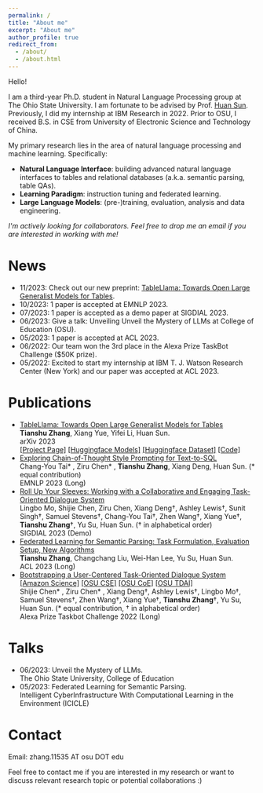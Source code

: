 ```yaml
---
permalink: /
title: "About me"
excerpt: "About me"
author_profile: true
redirect_from: 
  - /about/
  - /about.html
---
```

Hello!

I am a third-year Ph.D. student in Natural Language Processing group at The Ohio State University. I am fortunate to be advised by Prof. [Huan Sun](http://web.cse.ohio-state.edu/~sun.397/). Previously, I did my internship at IBM Research in 2022. Prior to OSU, I received B.S. in CSE from University of Electronic Science and Technology of China.

My primary research lies in the area of natural language processing and machine learning. Specifically:

- **Natural Language Interface**: building advanced natural language interfaces to tables and relational databases (a.k.a. semantic parsing, table QAs).
- **Learning Paradigm**: instruction tuning and federated learning.
- **Large Language Models**: (pre-)training, evaluation, analysis and data engineering.

*I'm actively looking for collaborators. Feel free to drop me an email if you are interested in working with me!*

News
======
- 11/2023: Check out our new preprint: [TableLlama: Towards Open Large Generalist Models for Tables](https://osu-nlp-group.github.io/TableLlama/).
- 10/2023: 1 paper is accepted at EMNLP 2023.
- 07/2023: 1 paper is accepted as a demo paper at SIGDIAL 2023.
- 06/2023: Give a talk: Unveiling Unveil the Mystery of LLMs at College of Education (OSU).
- 05/2023: 1 paper is accepted at ACL 2023.
- 06/2022: Our team won the 3rd place in the Alexa Prize TaskBot Challenge ($50K prize).
- 05/2022: Excited to start my internship at IBM T. J. Watson Research Center (New York) and our paper was accepted at ACL 2023.

Publications
======
- [TableLlama: Towards Open Large Generalist Models for Tables](https://arxiv.org/abs/2311.09206)
  <br>**Tianshu Zhang**, Xiang Yue, Yifei Li, Huan Sun.
  <br>arXiv 2023
  <br>[[Project Page]](https://osu-nlp-group.github.io/TableLlama/) [[Huggingface Models]](https://huggingface.co/datasets/osunlp/TableLlama) [[Huggingface Dataset]](https://huggingface.co/datasets/osunlp/TableInstruct/) [[Code]](https://github.com/OSU-NLP-Group/TableLlama/)
- [Exploring Chain-of-Thought Style Prompting for Text-to-SQL](https://arxiv.org/abs/2305.14215)
  <br>Chang-You Tai* , Ziru Chen* , **Tianshu Zhang**, Xiang Deng, Huan Sun. (* equal contribution)
  <br>EMNLP 2023 (Long)
- [Roll Up Your Sleeves: Working with a Collaborative and Engaging Task-Oriented Dialogue System](https://arxiv.org/abs/2307.16081)
  <br>Lingbo Mo, Shijie Chen, Ziru Chen, Xiang Deng†, Ashley Lewis†, Sunit Singh†, Samuel Stevens†, Chang-You Tai†, Zhen Wang†, Xiang Yue†, **Tianshu Zhang**†, Yu Su, Huan Sun. († in alphabetical order)
  <br>SIGDIAL 2023 (Demo)
- [Federated Learning for Semantic Parsing: Task Formulation, Evaluation Setup, New Algorithms](https://aclanthology.org/2023.acl-long.678.pdf)
  <br>**Tianshu Zhang**, Changchang Liu, Wei-Han Lee, Yu Su, Huan Sun.
  <br>ACL 2023 (Long)
- [Bootstrapping a User-Centered Task-Oriented Dialogue System](https://arxiv.org/abs/2207.05223) [[Amazon Science]](https://www.amazon.science/alexa-prize/taskbot-challenge/2021) [[OSU CSE]](https://cse.osu.edu/news/2022/06/osu-tacobot-team-won-third-place-honor-inaugural-alexa-prize-taskbot-challenge) [[OSU CoE]](https://engineering.osu.edu/news/2022/07/buckeyes-excel-amazon-alexa-prize-taskbot-challenge) [[OSU TDAI]](https://tdai.osu.edu/news/tdai-professors-and-team-emerge-one-top-performers-inaugural-alexa-prize-taskbot-challenge)
  <br>Shijie Chen* , Ziru Chen* , Xiang Deng†, Ashley Lewis†, Lingbo Mo†, Samuel Stevens†, Zhen Wang†, Xiang Yue†, **Tianshu Zhang**†, Yu Su, Huan Sun. (* equal contribution, † in alphabetical order)
  <br>Alexa Prize Taskbot Challenge 2022 (Long)


Talks
======
- 06/2023: Unveil the Mystery of LLMs.
  <br>The Ohio State University, College of Education
- 05/2023: Federated Learning for Semantic Parsing.
  <br>Intelligent CyberInfrastructure With Computational Learning in the Environment (ICICLE)

Contact
======

Email: zhang.11535 AT osu DOT edu

Feel free to contact me if you are interested in my research or want to discuss relevant research topic or potential collaborations :)
